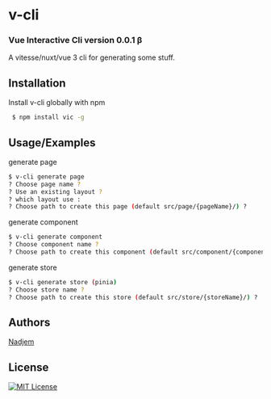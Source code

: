 
# v-cli 
### Vue Interactive Cli version 0.0.1 β
A vitesse/nuxt/vue 3 cli for generating some stuff.


## Installation

Install v-cli globally with npm

```bash
 $ npm install vic -g
```

    
## Usage/Examples

generate page

```bash
$ v-cli generate page
? Choose page name ?
? Use an existing layout ?
? which layout use :
? Choose path to create this page (default src/page/{pageName}/) ?
```

generate component

```bash
$ v-cli generate component
? Choose component name ?
? Choose path to create this component (default src/component/{componentName}/) ? 
```

generate store

```bash
$ v-cli generate store (pinia)
? Choose store name ?
? Choose path to create this store (default src/store/{storeName}/) ? 
```


## Authors

[Nadjem](https://www.github.com/nadjem)


## License




[![MIT License](https://img.shields.io/badge/License-MIT-green.svg)](https://choosealicense.com/licenses/mit/)
